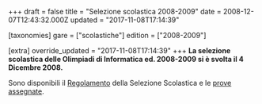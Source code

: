 +++
draft = false
title = "Selezione scolastica 2008-2009"
date = 2008-12-07T12:43:32.000Z
updated = "2017-11-08T17:14:39"

[taxonomies]
gare = ["scolastiche"]
edition = ["2008-2009"]

[extra]
override_updated = "2017-11-08T17:14:39"
+++
**La selezione scolastica delle Olimpiadi di Informatica ed. 2008-2009 si è svolta il 4 Dicembre 2008.**
<!-- more -->

Sono disponibili il [Regolamento](/oldsite/98/Olimpiadi_08-09_Regol_Selez_Scol.pdf) della Selezione Scolastica e le [prove assegnate](/oldsite/98/SELEZIONE_SCOLASTICA_2008.zip).

